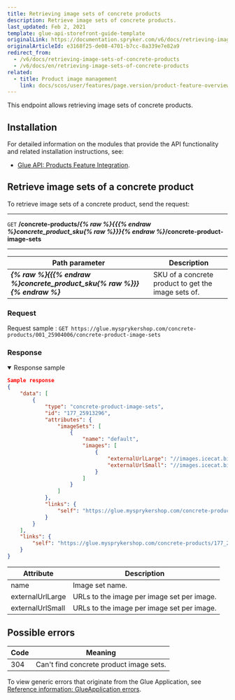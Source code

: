```yaml
---
title: Retrieving image sets of concrete products
description: Retrieve image sets of concrete products.
last_updated: Feb 2, 2021
template: glue-api-storefront-guide-template
originalLink: https://documentation.spryker.com/v6/docs/retrieving-image-sets-of-concrete-products
originalArticleId: e3168f25-de08-4701-b7cc-8a339e7e82a9
redirect_from:
  - /v6/docs/retrieving-image-sets-of-concrete-products
  - /v6/docs/en/retrieving-image-sets-of-concrete-products
related:
  - title: Product image management
    link: docs/scos/user/features/page.version/product-feature-overview/product-images-overview.html
---
```


This endpoint allows retrieving image sets of concrete products.

## Installation
For detailed information on the modules that provide the API functionality and related installation instructions, see:
* [Glue API: Products Feature Integration](/docs/scos/dev/feature-integration-guides/{{page.version}}/glue-api/glue-api-product-feature-integration.html).


## Retrieve image sets of a concrete product

To retrieve image sets of a concrete product, send the request:

---
`GET` **/concrete-products/*{% raw %}{{{% endraw %}concrete_product_sku{% raw %}}}{% endraw %}*/concrete-product-image-sets**

---

| Path parameter | Description |
| --- | --- |
| ***{% raw %}{{{% endraw %}concrete_product_sku{% raw %}}}{% endraw %}*** | SKU of a concrete product to get the image sets of. |

### Request
Request sample : `GET https://glue.mysprykershop.com/concrete-products/001_25904006/concrete-product-image-sets`


### Response

<details open>
    <summary markdown='span'>Response sample</summary>

```json
Sample response
{
    "data": [
        {
            "type": "concrete-product-image-sets",
            "id": "177_25913296",
            "attributes": {
                "imageSets": [
                    {
                        "name": "default",
                        "images": [
                            {
                                "externalUrlLarge": "//images.icecat.biz/img/norm/high/24867659-4916.jpg",
                                "externalUrlSmall": "//images.icecat.biz/img/norm/medium/24867659-4916.jpg"
                            }
                        ]
                    }
                ]
            },
            "links": {
                "self": "https://glue.mysprykershop.com/concrete-products/177_25913296/concrete-product-image-sets"
            }
        }
    ],
    "links": {
        "self": "https://glue.mysprykershop.com/concrete-products/177_25913296/concrete-product-image-sets"
    }
}
```
    
</details>

<a name="concrete-image-sets-response-attributes"></a>
         
| Attribute | Description |
| --- | --- |
| name | Image set name. |
| externalUrlLarge | URLs to the image per image set per image. |
| externalUrlSmall | URLs to the image per image set per image. |


## Possible errors

| Code | Meaning |
| --- | --- |
| 304 | Can't find concrete product image sets. |

To view generic errors that originate from the Glue Application, see [Reference information: GlueApplication errors](/docs/scos/dev/glue-api-guides/{{page.version}}/reference-information-glueapplication-errors.html).
